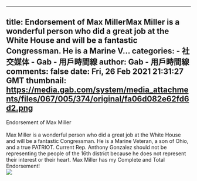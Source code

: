 
---
title: Endorsement of Max MillerMax Miller is a wonderful person who did a great job at the White House and will be a fantastic Congressman. He is a Marine V...
categories: 
    - 社交媒体
    - Gab - 用戶時間線
author: Gab - 用戶時間線
comments: false
date: Fri, 26 Feb 2021 21:31:27 GMT
thumbnail: https://media.gab.com/system/media_attachments/files/067/005/374/original/fa06d082e62fd6d2.png
---

<div>   
Endorsement of Max Miller<br><br>Max Miller is a wonderful person who did a great job at the White House and will be a fantastic Congressman. He is a Marine Veteran, a son of Ohio, and a true PATRIOT.  Current Rep. Anthony Gonzalez should not be representing the people of the 16th district because he does not represent their interest or their heart. Max Miller has my Complete and Total Endorsement!<br><img src="https://media.gab.com/system/media_attachments/files/067/005/374/original/fa06d082e62fd6d2.png" referrerpolicy="no-referrer">  
</div>
            